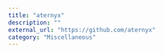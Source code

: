 ```yaml
---
title: "aternyx"
description: ""
external_url: "https://github.com/aternyx"
category: "Miscellaneous"
---
```

